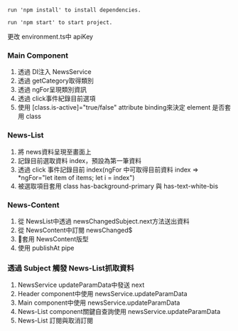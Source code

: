 ```

run 'npm install' to install dependencies.

run 'npm start' to start project.

```
更改 environment.ts中 apiKey

### Main Component
1. 透過 DI注入 NewsService
2. 透過 getCategory取得類別
3. 透過 ngFor呈現類別資訊
4. 透過 click事件紀錄目前選項
5. 使用 [class.is-active]="true/false" attribute binding來決定 element 是否套用 class

### News-List
1. 將 news資料呈現至畫面上
2. 記錄目前選取資料 index，預設為第一筆資料
3. 透過 click 事件記錄目前 index(ngFor 中可取得目前資料 index => *ngFor="let item of items; let i = index")
4. 被選取項目套用 class has-background-primary 與 has-text-white-bis

### News-Content
1. 從 NewsList中透過 newsChangedSubject.next方法送出資料
2. 從 NewsContent中訂閱 newsChanged$
3. 套用 NewsContent版型
4. 使用 publishAt pipe

### 透過 Subject 觸發 News-List抓取資料
1. NewsService updateParamData中發送 next 
2. Header component中使用 newsService.updateParamData
3. Main component中使用 newsService.updateParamData
4. News-List component關鍵自查詢使用 newsService.updateParamData
5. News-List 訂閱與取消訂閱
